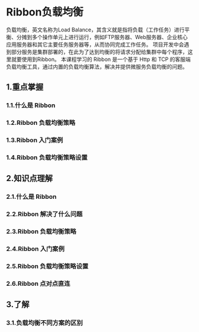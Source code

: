 # Ribbon负载均衡

 负载均衡，英文名称为Load Balance，其含义就是指将负载（工作任务）进行平衡、分摊到多个操作单元上进行运行，例如FTP服务器、Web服务器、企业核心应用服务器和其它主要任务服务器等，从而协同完成工作任务。
        项目开发中会遇到部分服务是集群部署的，在此为了达到均衡的将请求分配给集群中每个程序，这里就要使用到Ribbon。
        本课程学习的 Ribbon 是一个基于 Http 和 TCP 的客服端负载均衡工具，通过内置的负载均衡算法，解决并提供微服务负载均衡的问题。

## 1.重点掌握

### 1.1.什么是 Ribbon



### 1.2.Ribbon 负载均衡策略



### 1.3.Ribbon 入门案例



### 1.4.Ribbon 负载均衡策略设置



## 2.知识点理解

### 2.1.什么是 Ribbon

### 2.2.Ribbon 解决了什么问题

### 2.3.Ribbon 负载均衡策略

### 2.4.Ribbon 入门案例

### 2.5.Ribbon 负载均衡策略设置

### 2.6.Ribbon 点对点直连



## 3.了解

### 3.1.负载均衡不同方案的区别

